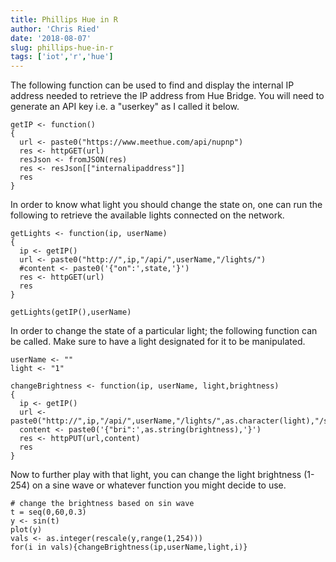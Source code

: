 ```yaml
---
title: Phillips Hue in R
author: 'Chris Ried'
date: '2018-08-07'
slug: phillips-hue-in-r
tags: ['iot','r','hue']
---
```



The following function can be used to find and display the internal IP address needed to retrieve the IP address from Hue Bridge. You will need to generate an API key i.e. a "userkey" as I called it below. 
```
getIP <- function()
{
  url <- paste0("https://www.meethue.com/api/nupnp")
  res <- httpGET(url)
  resJson <- fromJSON(res)
  res <- resJson[["internalipaddress"]]
  res
}

```

In order to know what light you should change the state on, one can run the following to retrieve the available lights connected on the network. 

```
getLights <- function(ip, userName)
{
  ip <- getIP()
  url <- paste0("http://",ip,"/api/",userName,"/lights/")
  #content <- paste0('{"on":',state,'}')
  res <- httpGET(url)
  res
}

getLights(getIP(),userName)
```
In order to change the state of a particular light; the following function can be called. Make sure to have a light designated for it to be manipulated. 

```
userName <- "" 
light <- "1" 

changeBrightness <- function(ip, userName, light,brightness)
{
  ip <- getIP()
  url <- paste0("http://",ip,"/api/",userName,"/lights/",as.character(light),"/state")
  content <- paste0('{"bri":',as.string(brightness),'}')
  res <- httpPUT(url,content)
  res
}
```

Now to further play with that light, you can change the light brightness (1-254) on a sine wave or whatever function you might decide to use. 

```
# change the brightness based on sin wave 
t = seq(0,60,0.3)
y <- sin(t)
plot(y)
vals <- as.integer(rescale(y,range(1,254)))
for(i in vals){changeBrightness(ip,userName,light,i)}


```